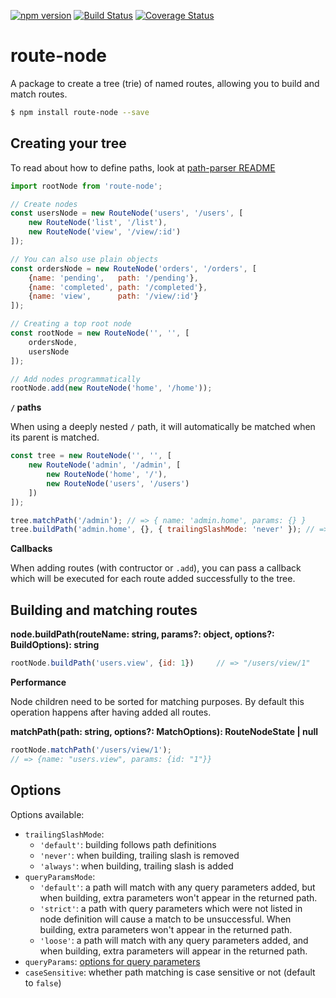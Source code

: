 [![npm version](https://badge.fury.io/js/route-node.svg)](http://badge.fury.io/js/route-node)
[![Build Status](https://travis-ci.org/troch/route-node.svg?branch=master)](https://travis-ci.org/troch/route-node)
[![Coverage Status](https://coveralls.io/repos/troch/route-node/badge.svg?branch=master)](https://coveralls.io/r/troch/route-node?branch=master)


# route-node

A package to create a tree (trie) of named routes, allowing you to build and match routes.

```sh
$ npm install route-node --save
```


## Creating your tree

To read about how to define paths, look at [path-parser README](https://www.npmjs.com/package/path-parser)

```javascript
import rootNode from 'route-node';

// Create nodes
const usersNode = new RouteNode('users', '/users', [
    new RouteNode('list', '/list'),
    new RouteNode('view', '/view/:id')
]);

// You can also use plain objects
const ordersNode = new RouteNode('orders', '/orders', [
    {name: 'pending',   path: '/pending'},
    {name: 'completed', path: '/completed'},
    {name: 'view',      path: '/view/:id'}
]);

// Creating a top root node
const rootNode = new RouteNode('', '', [
    ordersNode,
    usersNode
]);

// Add nodes programmatically
rootNode.add(new RouteNode('home', '/home'));
```

__`/` paths__

When using a deeply nested `/` path, it will automatically be matched when its parent is matched.

```js
const tree = new RouteNode('', '', [
    new RouteNode('admin', '/admin', [
        new RouteNode('home', '/'),
        new RouteNode('users', '/users')
    ])
]);

tree.matchPath('/admin'); // => { name: 'admin.home', params: {} }
tree.buildPath('admin.home', {}, { trailingSlashMode: 'never' }); // => '/admin'
```

__Callbacks__

When adding routes (with contructor or `.add`), you can pass a callback which will be executed for each route added successfully to the tree.

## Building and matching routes

__node.buildPath(routeName: string, params?: object, options?: BuildOptions): string__

```javascript
rootNode.buildPath('users.view', {id: 1})     // => "/users/view/1"
```

__Performance__

Node children need to be sorted for matching purposes. By default this operation happens after having added all routes.

__matchPath(path: string, options?: MatchOptions): RouteNodeState | null__

```js
rootNode.matchPath('/users/view/1');
// => {name: "users.view", params: {id: "1"}}
```

## Options

Options available:
- `trailingSlashMode`:
  - `'default'`: building follows path definitions
  - `'never'`: when building, trailing slash is removed
  - `'always'`: when building, trailing slash is added
- `queryParamsMode`:
  - `'default'`: a path will match with any query parameters added, but when building, extra parameters won't appear in the returned path.
  - `'strict'`: a path with query parameters which were not listed in node definition will cause a match to be unsuccessful. When building, extra parameters won't appear in the returned path.
  - `'loose'`: a path will match with any query parameters added, and when building, extra parameters will appear in the returned path.
- `queryParams`: [options for query parameters](https://github.com/troch/search-params#options)
- `caseSensitive`: whether path matching is case sensitive or not (default to `false`)
